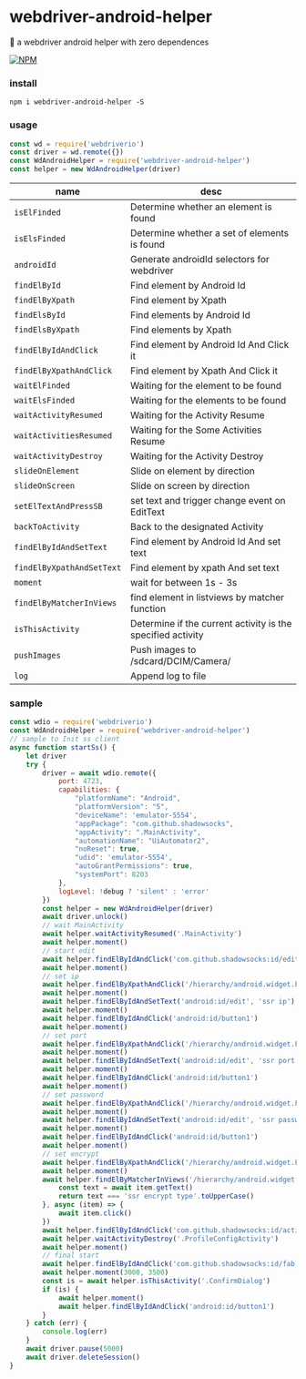 # webdriver-android-helper
:black_square_button: a webdriver android helper with zero dependences

[![NPM](https://nodei.co/npm/webdriver-android-helper.png?compact=true)](https://npmjs.org/package/webdriver-android-helper)

### install
```
npm i webdriver-android-helper -S
```

### usage
```js
const wd = require('webdriverio')
const driver = wd.remote({})
const WdAndroidHelper = require('webdriver-android-helper')
const helper = new WdAndroidHelper(driver)

```

| name | desc |
| - | - |
|`isElFinded` | Determine whether an element is found | 
|`isElsFinded` | Determine whether a set of elements is found | 
|`androidId` | Generate androidId selectors for webdriver | 
|`findElById` | Find element by Android Id | 
|`findElByXpath` | Find element by Xpath | 
|`findElsById` | Find elements by Android Id | 
|`findElsByXpath` | Find elements by Xpath | 
|`findElByIdAndClick` | Find element by Android Id And Click it | 
|`findElByXpathAndClick` | Find element by Xpath And Click it | 
|`waitElFinded` | Waiting for the element to be found | 
|`waitElsFinded` | Waiting for the elements to be found  | 
|`waitActivityResumed` | Waiting for the Activity Resume  | 
|`waitActivitiesResumed` | Waiting for the Some Activities Resume  | 
|`waitActivityDestroy` | Waiting for the Activity Destroy | 
|`slideOnElement` | Slide on element by direction | 
|`slideOnScreen` | Slide on screen by direction | 
|`setElTextAndPressSB` | set text and trigger change event on EditText | 
|`backToActivity` | Back to the designated Activity  | 
|`findElByIdAndSetText` | Find element by Android Id And set text | 
|`findElByXpathAndSetText` | Find element by xpath And set text | 
|`moment` | wait for between 1s - 3s | 
|`findElByMatcherInViews` | find element in listviews by matcher function | 
|`isThisActivity` | Determine if the current activity is the specified activity  | 
|`pushImages` | Push images to  /sdcard/DCIM/Camera/ | 
|`log` | Append log to file | 
### sample
```js
const wdio = require('webdriverio')
const WdAndroidHelper = require('webdriver-android-helper')
// sample to Init ss client
async function startSs() {
    let driver
    try {
        driver = await wdio.remote({
            port: 4723,
            capabilities: {
                "platformName": "Android",
                "platformVersion": "5",
                "deviceName": 'emulator-5554',
                "appPackage": "com.github.shadowsocks",
                "appActivity": ".MainActivity",
                "automationName": "UiAutomator2",
                "noReset": true,
                "udid": 'emulator-5554',
                "autoGrantPermissions": true,
                "systemPort": 8203
            },
            logLevel: !debug ? 'silent' : 'error'
        })
        const helper = new WdAndroidHelper(driver)
        await driver.unlock()
        // wait MainActivity
        await helper.waitActivityResumed('.MainActivity')
        await helper.moment()
        // start edit 
        await helper.findElByIdAndClick('com.github.shadowsocks:id/edit')
        await helper.moment()
        // set ip
        await helper.findElByXpathAndClick('/hierarchy/android.widget.FrameLayout/android.widget.LinearLayout/android.widget.FrameLayout/android.widget.FrameLayout/android.widget.FrameLayout/android.widget.LinearLayout/android.widget.LinearLayout/android.widget.FrameLayout/android.view.View/android.widget.LinearLayout[3]/android.widget.RelativeLayout')
        await helper.moment()
        await helper.findElByIdAndSetText('android:id/edit', 'ssr ip')
        await helper.moment()
        await helper.findElByIdAndClick('android:id/button1')
        await helper.moment()
        // set port
        await helper.findElByXpathAndClick('/hierarchy/android.widget.FrameLayout/android.widget.LinearLayout/android.widget.FrameLayout/android.widget.FrameLayout/android.widget.FrameLayout/android.widget.LinearLayout/android.widget.LinearLayout/android.widget.FrameLayout/android.view.View/android.widget.LinearLayout[4]/android.widget.RelativeLayout')
        await helper.moment()
        await helper.findElByIdAndSetText('android:id/edit', 'ssr port')
        await helper.moment()
        await helper.findElByIdAndClick('android:id/button1')
        await helper.moment()
        // set password
        await helper.findElByXpathAndClick('/hierarchy/android.widget.FrameLayout/android.widget.LinearLayout/android.widget.FrameLayout/android.widget.FrameLayout/android.widget.FrameLayout/android.widget.LinearLayout/android.widget.LinearLayout/android.widget.FrameLayout/android.view.View/android.widget.LinearLayout[5]/android.widget.RelativeLayout/android.widget.TextView[2]')
        await helper.moment()
        await helper.findElByIdAndSetText('android:id/edit', 'ssr password')
        await helper.moment()
        await helper.findElByIdAndClick('android:id/button1')
        await helper.moment()
        // set encrypt
        await helper.findElByXpathAndClick('/hierarchy/android.widget.FrameLayout/android.widget.LinearLayout/android.widget.FrameLayout/android.widget.FrameLayout/android.widget.FrameLayout/android.widget.LinearLayout/android.widget.LinearLayout/android.widget.FrameLayout/android.view.View/android.widget.FrameLayout[1]/android.widget.LinearLayout/android.widget.RelativeLayout')
        await helper.moment()
        await helper.findElByMatcherInViews('/hierarchy/android.widget.FrameLayout/android.view.View', 'android:id/text1', async (item) => {
            const text = await item.getText()
            return text === 'ssr encrypt type'.toUpperCase()
        }, async (item) => {
            await item.click()
        })
        await helper.findElByIdAndClick('com.github.shadowsocks:id/action_apply')
        await helper.waitActivityDestroy('.ProfileConfigActivity')
        await helper.moment()
        // final start
        await helper.findElByIdAndClick('com.github.shadowsocks:id/fab')
        await helper.moment(3000, 3500)
        const is = await helper.isThisActivity('.ConfirmDialog')
        if (is) {
            await helper.moment()
            await helper.findElByIdAndClick('android:id/button1')
        }
    } catch (err) {
        console.log(err)
    }
    await driver.pause(5000)
    await driver.deleteSession()
}
```
